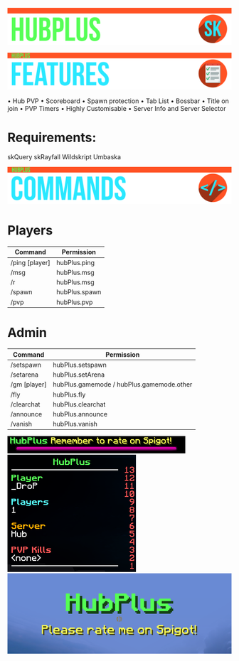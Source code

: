 ![Banner](https://raw.githubusercontent.com/LegendEffects/HubPlus/master/Main.png)

![Banner](https://raw.githubusercontent.com/LegendEffects/HubPlus/master/Features.png)

• Hub PVP
• Scoreboard
• Spawn protection
• Tab List
• Bossbar
• Title on join
• PVP Timers
• Highly Customisable
• Server Info and Server Selector

# Requirements:
skQuery
skRayfall
Wildskript
Umbaska

![Banner](https://raw.githubusercontent.com/LegendEffects/HubPlus/master/Command.png)

# Players

Command | Permission
------------ | -------------
/ping [player] | hubPlus.ping
/msg <player> <msg>| hubPlus.msg
/r <msg> | hubPlus.msg
/spawn | hubPlus.spawn
/pvp | hubPlus.pvp

# Admin

Command | Permission
------------ | -------------
/setspawn | hubPlus.setspawn
/setarena | hubPlus.setArena
/gm [player] | hubPlus.gamemode / hubPlus.gamemode.other
/fly | hubPlus.fly
/clearchat | hubPlus.clearchat
/announce | hubPlus.announce
/vanish | hubPlus.vanish

![Banner](https://raw.githubusercontent.com/LegendEffects/HubPlus/master/Screens/Bossbar.PNG)
![Banner](https://raw.githubusercontent.com/LegendEffects/HubPlus/master/Screens/Scoreboard.PNG)
![Banner](https://raw.githubusercontent.com/LegendEffects/HubPlus/master/Screens/Title.PNG)
